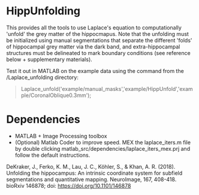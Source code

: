 # HippUnfolding

This provides all the tools to use Laplace's equation to computationally 'unfold' the grey matter of the hippocmapus. Note that the unfolding must be initialized using manual segmentations that separate the different 'folds' of hippocampal grey matter via the dark band, and extra-hippocampal structures must be delineated to mark boundary conditions  (see reference below + supplementary materials).

Test it out in MATLAB on the example data using the command from the /Laplace_unfolding directory:
> Laplace_unfold('example/manual_masks','example/HippUnfold','example/CoronalOblique0.3mm');

# Dependencies

- MATLAB + Image Processing toolbox
- (Optional) Matlab Coder to improve speed. MEX the laplace_iters.m file by double clicking matlab_src/dependencies/laplace_iters_mex.prj and follow the default instructions.

DeKraker, J., Ferko, K. M., Lau, J. C., Köhler, S., & Khan, A. R. (2018). Unfolding the hippocampus: An intrinsic coordinate system for subfield segmentations and quantitative mapping. NeuroImage, 167, 408-418.
bioRxiv 146878; doi: https://doi.org/10.1101/146878


